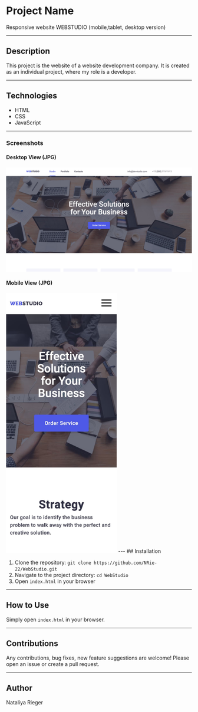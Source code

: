 # Project Name

Responsive website WEBSTUDIO (mobile,tablet, desktop version)

---

## Description

This project is the website of a website development company. It is created as an individual project, where my role is a developer.

---

## Technologies

- HTML
- CSS
- JavaScript

---

### Screenshots

#### Desktop View (JPG)
<img src="screenshots/desktop-view.jpg" width="600" alt="Desktop View">

#### Mobile View (JPG)
<img src="screenshots/mobile-view.jpg" width="300" alt="Mobile View">
---
## Installation

1. Clone the repository: `git clone https://github.com/NRie-22/WebStudio.git`
2. Navigate to the project directory: `cd WebStudio`
3. Open `index.html` in your browser

---

## How to Use

Simply open `index.html` in your browser.

---

## Contributions

Any contributions, bug fixes, new feature suggestions are welcome! Please open an issue or create a pull request.

---

## Author

Nataliya Rieger
